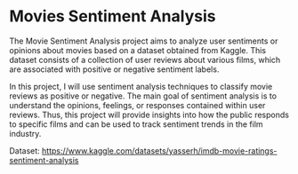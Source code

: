# Movies Sentiment Analysis

The Movie Sentiment Analysis project aims to analyze user sentiments or opinions about movies based on a dataset obtained from Kaggle. This dataset consists of a collection of user reviews about various films, which are associated with positive or negative sentiment labels.

In this project, I will use sentiment analysis techniques to classify movie reviews as positive or negative. The main goal of sentiment analysis is to understand the opinions, feelings, or responses contained within user reviews. Thus, this project will provide insights into how the public responds to specific films and can be used to track sentiment trends in the film industry.

Dataset: https://www.kaggle.com/datasets/yasserh/imdb-movie-ratings-sentiment-analysis
